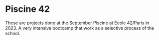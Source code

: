 # Piscine 42
These are projects done at the September Piscine at École 42/Paris in 2023.
A very intensive bootcamp that work as a selective process of the school.
